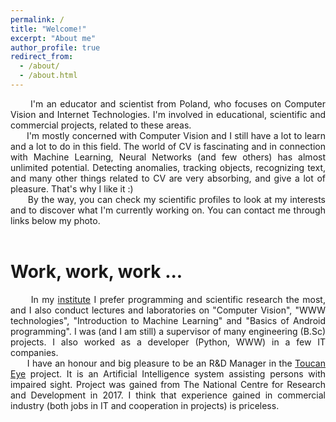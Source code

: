 ```yaml
---
permalink: /
title: "Welcome!"
excerpt: "About me"
author_profile: true
redirect_from: 
  - /about/
  - /about.html
---
```



<div style="text-align: justify">&nbsp;&nbsp;&nbsp;&nbsp;&nbsp;&nbsp;I'm an educator and scientist from Poland, who focuses on Computer Vision and Internet Technologies. I'm involved in educational, scientific and commercial projects, related to these areas.</div>
 
<div style="text-align: justify">&nbsp;&nbsp;&nbsp;&nbsp;&nbsp;&nbsp;I'm mostly concerned with Computer Vision and I still have a lot to learn and a lot to do in this field. The world of CV is fascinating and in connection with Machine Learning, Neural Networks (and few others) has almost unlimited potential. Detecting anomalies, tracking objects, recognizing text, and many other things related to CV are very absorbing, and give a lot of pleasure. That's why I like it :)</div>

<div style="text-align: justify">&nbsp;&nbsp;&nbsp;&nbsp;&nbsp;&nbsp;By the way, you can check my scientific profiles to look at my interests and to discover what I'm currently working on. You can contact me through links below my photo.</div><br>

Work, work, work ...
======
<div style="text-align: justify">&nbsp;&nbsp;&nbsp;&nbsp;&nbsp;&nbsp;In my <a href="http://www.iuoii.amw.gdynia.pl/">institute</a> I prefer programming and scientific research the most, and I also conduct lectures and laboratories on "Computer Vision", "WWW technologies", "Introduction to Machine Learning" and "Basics of Android programming". I was (and I am still) a supervisor of many engineering (B.Sc) projects. I also worked as a developer (Python, WWW) in a few IT companies. </div>

<div style="text-align: justify">&nbsp;&nbsp;&nbsp;&nbsp;&nbsp;&nbsp;I have an honour and big pleasure to be an R&D Manager in the <a href="https://toucan-systems.pl/toucaneye/">Toucan Eye</a> project. It is an Artificial Intelligence system assisting persons with impaired sight. Project was gained from The National Centre for Research and Development in 2017. I think that experience gained in commercial industry (both jobs in IT and cooperation in projects) is priceless.</div>



